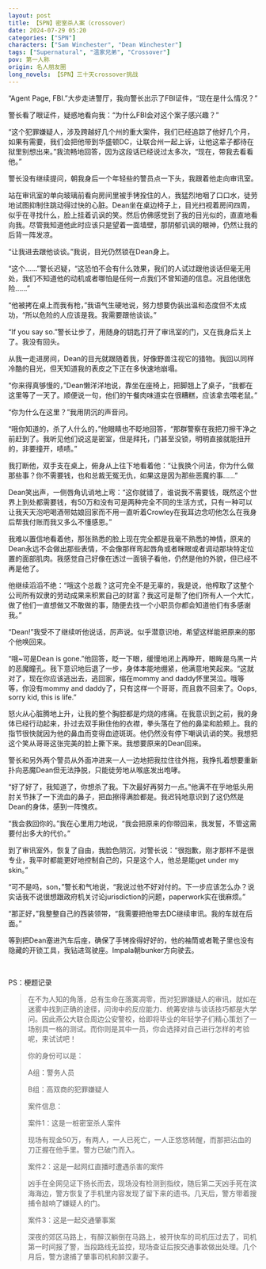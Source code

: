 ```yaml
---
layout: post
title: 【SPN】密室杀人案（crossover）
date: 2024-07-29 05:20
categories: ["SPN"]
characters: ["Sam Winchester", "Dean Winchester"]
tags: ["Supernatural", "温家兄弟", "Crossover"]
pov: 第一人称
origin: 名人朋友圈
long_novels: 【SPN】三十天crossover挑战
---
```


“Agent Page, FBI.”大步走进警厅，我向警长出示了FBI证件，“现在是什么情况？”

警长看了眼证件，疑惑地看向我：“为什么FBI会对这个案子感兴趣？”

“这个犯罪嫌疑人，涉及跨越好几个州的重大案件，我们已经追踪了他好几个月，如果有需要，我们会把他带到华盛顿DC，让联合州一起上诉，让他这辈子都待在狱里别想出来。”我流畅地回答，因为这段话已经说过太多次，“现在，带我去看看他。”

警长没有继续提问，朝我身后一个年轻些的警员点一下头，我跟着他走向审讯室。

站在审讯室的单向玻璃前看向房间里被手铐拴住的人，我猛烈地咽了口口水，徒劳地试图抑制住跳动得过快的心脏。Dean坐在桌边椅子上，目光扫视着房间四周，似乎在寻找什么，脸上挂着讥讽的笑。然后仿佛感觉到了我的目光似的，直直地看向我。尽管我知道他此时应该只是望着一面墙壁，那阴郁讥讽的眼神，仍然让我的后背一阵发凉。

“让我进去跟他谈谈。”我说，目光仍然锁在Dean身上。

“这个……”警长迟疑，“这恐怕不会有什么效果，我们的人试过跟他谈话但毫无用处，我们不知道他的动机或者哪怕是任何一点我们不曾知道的信息。况且他很危险……”

“他被拷在桌上而我有枪，”我语气生硬地说，努力想要伪装出温和态度但不太成功，“所以危险的人应该是我。我需要跟他谈谈。”

“If you say so.”警长让步了，用随身的钥匙打开了审讯室的门，又在我身后关上了。我没有回头。

从我一走进房间，Dean的目光就跟随着我，好像野兽注视它的猎物。我回以同样冷酷的目光，但天知道我的表皮之下正在多快速地崩塌。

“你来得真够慢的，”Dean懒洋洋地说，靠坐在座椅上，把脚翘上了桌子，“我都在这里等了一天了。顺便说一句，他们的午餐肉味道实在很糟糕，应该拿去喂老鼠。”

“你为什么在这里？”我用阴沉的声音问。

“哦你知道的，杀了人什么的，”他眼睛也不眨地回答，“那群警察在我把刀擦干净之前赶到了。我听见他们说这是密室，但是拜托，门甚至没锁，明明直接就能扭开的，非要撞开，啧啧。”

我打断他，双手支在桌上，俯身从上往下地看着他：“让我换个问法，你为什么做那些事？你不需要钱，也和总裁无冤无仇，如果这是因为那些恶魔的事……”

Dean笑出声，一侧唇角讥诮地上弯：“这你就错了，谁说我不需要钱，既然这个世界上到处都需要钱，有50万和没有可是两种完全不同的生活方式，只有一种可以让我天天泡吧喝酒带姑娘回家而不用一直听着Crowley在我耳边念叨他怎么在我身后帮我付账而我又多么不懂感恩。”

我难以置信地看着他，那张熟悉的脸上现在完全都是我毫不熟悉的神情，原来的Dean永远不会做出那些表情，不会像那样弯起唇角或者眯眼或者调动那块特定位置的面部肌肉。我感觉自己好像在透过一面镜子看他，仍然是他的外貌，但已经不再是他了。

他继续滔滔不绝：“哦这个总裁？这可完全不是无辜的，我是说，他榨取了这整个公司所有奴隶的劳动成果来积累自己的财富？我这可是帮了他们所有人一个大忙，做了他们一直想做又不敢做的事，随便去找一个小职员你都会知道他们有多感谢我。”

“Dean!”我受不了继续听他说话，厉声说。似乎潜意识地，希望这样能把原来的那个他唤回来。

“哦~可是Dean is gone.”他回答，眨一下眼，缓慢地闭上再睁开，眼眸是乌黑一片的恶魔瞳孔。我下意识地后退了一步，身体本能地绷紧，他满意地笑起来。“这就对了，现在你应该逃出去，逃回家，缩在mommy and daddy怀里哭泣。哦等等，你没有mommy and daddy了，只有这样一个哥哥，而且救不回来了。Oops, sorry kid, this is life.”

怒火从心脏腾地上升，让我的整个胸腔都是灼烧的疼痛。在我意识到之前，我的身体已经行动起来，扑过去双手揪住他的衣襟，拳头落在了他的鼻梁和脸颊上。我的指节很快就因为他的鼻血而变得血迹斑斑。他仍然没有停下嘲讽讥诮的笑。我想把这个笑从哥哥这张完美的脸上撕下来。我想要原来的Dean回来。

警长和另外两个警员从外面冲进来一人一边地把我拉住往外拖，我挣扎着想要重新扑向恶魔Dean但无法挣脱，只能徒劳地从喉底发出咆哮。

“好了好了，我知道了，你想杀了我。下次最好再努力一点。”他满不在乎地低头用肘关节抹了一下流血的鼻子，把血擦得满脸都是。我迟钝地意识到了这仍然是Dean的身体，感到一阵愧疚。

“我会救回你的。”我在心里用力地说，“我会把原来的你带回来，我发誓，不管这需要付出多大的代价。”

到了审讯室外，恢复了自由，我脸色阴沉，对警长说：“很抱歉，刚才那样不是很专业，我平时都能更好地控制自己的，只是这个人，他总是能get under my skin。”

“可不是吗，son，”警长和气地说，“我说过他不好对付的。下一步应该怎么办？说实话我不说很想跟政府机关讨论jurisdiction的问题，paperwork实在很麻烦。”

“那正好，”我整整自己的西装领带，“我需要把他带去DC继续审讯。我的车就在后面。”

等到把Dean塞进汽车后座，确保了手铐拴得好好的，他的袖筒或者靴子里也没有隐藏的开锁工具，我钻进驾驶座。Impala朝bunker方向驶去。

<br>

PS：梗题记录

> 在不为人知的角落，总有生命在落寞凋零，而对犯罪嫌疑人的审讯，就如在迷雾中找到正确的途径，问询中的反应能力、统筹安排与谈话技巧都是大学问。因此燕公大联合周边公安警校，给即将毕业的年轻学子们精心策划了一场别具一格的测试。而你则是其中一员，你会选择对自己进行怎样的考验呢，来试试吧！
>
> 你的身份可以是：
>
> A组：警务人员
>
> B组：高双商的犯罪嫌疑人
>
> 案件信息：
>
> 案件1：这是一桩密室杀人案件
>
> 现场有现金50万，有两人，一人已死亡，一人正悠悠转醒，而那把沾血的刀正握在他手里。警方已破门而入。
>
> 案件2：这是一起网红直播时遭遇杀害的案件
>
> 凶手在全网见证下扬长而去，现场没有检测到指纹，随后第二天凶手死在滨海海边，警方恢复了手机里内容发现了留下来的遗书。几天后，警方带着搜捕令敲响了嫌疑人的门。
>
> 案件3：这是一起交通肇事案
>
> 深夜的郊区马路上，有醉汉躺倒在马路上，被开快车的司机压过去了，司机第一时间报了警，当段路线无监控，现场查证后按交通事故做出处理。几个月后，警方逮捕了肇事司机和醉汉妻子。
